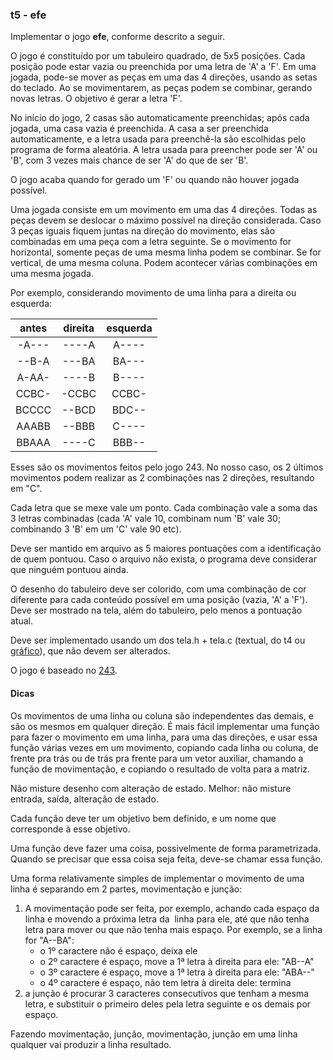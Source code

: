 ### t5 - efe

Implementar o jogo **efe**, conforme descrito a seguir.

O jogo é constituído por um tabuleiro quadrado, de 5x5 posições.
Cada posição pode estar vazia ou preenchida por uma letra de 'A' a 'F'.
Em uma jogada, pode-se mover as peças em uma das 4 direções, usando as setas do teclado.
Ao se movimentarem, as peças podem se combinar, gerando novas letras.
O objetivo é gerar a letra 'F'.

No início do jogo, 2 casas são automaticamente preenchidas; após cada jogada, uma casa vazia é preenchida.
A casa a ser preenchida automaticamente, e a letra usada para preenchê-la são escolhidas pelo programa de forma aleatória. 
A letra usada para preencher pode ser 'A' ou 'B', com 3 vezes mais chance de ser 'A' do que de ser 'B'.

O jogo acaba quando for gerado um 'F' ou quando não houver jogada possível.

Uma jogada consiste em um movimento em uma das 4 direções. Todas as peças devem se deslocar o máximo possível na direção considerada.
Caso 3 peças iguais fiquem juntas na direção do movimento, elas são combinadas em uma peça com a letra seguinte.
Se o movimento for horizontal, somente peças de uma mesma linha podem se combinar. Se for vertical, de uma mesma coluna.
Podem acontecer várias combinações em uma mesma jogada.

Por exemplo, considerando movimento de uma linha para a direita ou esquerda:

| antes | direita | esquerda |
| :---: | :----: | :----: |
| -A--- | ----A | A---- |
| --B-A | ---BA | BA--- |
| A-AA- | ----B | B---- |
| CCBC- | -CCBC | CCBC- |
| BCCCC | --BCD | BDC-- |
| AAABB | --BBB | C---- |
| BBAAA | ----C | BBB-- |

Esses são os movimentos feitos pelo jogo 243. No nosso caso, os 2 últimos movimentos podem realizar as 2 combinações nas 2 direções, resultando em "C".

Cada letra que se mexe vale um ponto.
Cada combinação vale a soma das 3 letras combinadas (cada 'A' vale 10, combinam num 'B' vale 30; combinando 3 'B' em um 'C' vale 90 etc).

Deve ser mantido em arquivo as 5 maiores pontuações com a identificação de quem pontuou.
Caso o arquivo não exista, o programa deve considerar que ninguém pontuou ainda.

O desenho do tabuleiro deve ser colorido, com uma combinação de cor diferente para cada conteúdo possível em uma posição (vazia, 'A' a 'F').
Deve ser mostrado na tela, além do tabuleiro, pelo menos a pontuação atual.

Deve ser implementado usando um dos tela.h + tela.c (textual, do t4 ou [gráfico](tela)), que não devem ser alterados.

O jogo é baseado no [243](https://hgentry.github.io/81/).

#### Dicas

Os movimentos de uma linha ou coluna são independentes das demais, e são os mesmos em qualquer direção. 
É mais fácil implementar uma função para fazer o movimento em uma linha, para uma das direções, e usar essa função várias vezes em um movimento, copiando cada linha ou coluna, de frente pra trás ou de trás pra frente para um vetor auxiliar, chamando a função de movimentação, e copiando o resultado de volta para a matriz.

Não misture desenho com alteração de estado.
Melhor: não misture entrada, saída, alteração de estado.

Cada função deve ter um objetivo bem definido, e um nome que corresponde à esse objetivo.

Uma função deve fazer uma coisa, possivelmente de forma parametrizada. Quando se precisar que essa coisa seja feita, deve-se chamar essa função.

Uma forma relativamente simples de implementar o movimento de uma linha é separando em 2 partes, movimentação e junção:
1. A movimentação pode ser feita, por exemplo, achando cada espaço da linha e movendo a próxima letra da 
   linha para ele, até que não tenha letra para mover ou que não tenha mais espaço.
   Por exemplo, se a linha for "A--BA":
   - o 1º caractere não é espaço, deixa ele
   - o 2º caractere é espaço, move a 1ª letra à direita para ele: "AB--A"
   - o 3º caractere é espaço, move a 1ª letra à direita para ele: "ABA--"
   - o 4º caractere é espaço, não tem letra à direita dele: termina
3. a junção é procurar 3 caracteres consecutivos que tenham a mesma letra, e substituir o primeiro deles pela letra seguinte e os demais por espaço.

Fazendo movimentação, junção, movimentação, junção em uma linha qualquer vai produzir a linha resultado.
